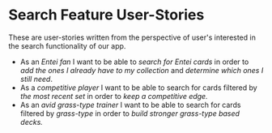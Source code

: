 # Search Feature User-Stories

These are user-stories written from the perspective of user's interested in the search functionality of our app.

- As an *_Entei fan_* I want to be able to *_search for Entei cards_* in order to *_add the ones I already have to my collection_* and *_determine which ones I still need_*.
- As a *_competitive player_* I want to be able to search for cards filtered by *_the most recent set_* in order to *_keep a competitive edge._*
- As an *_avid grass-type trainer_* I want to be able to search for cards filtered by *_grass-type_* in order to *_build stronger grass-type based decks._*
